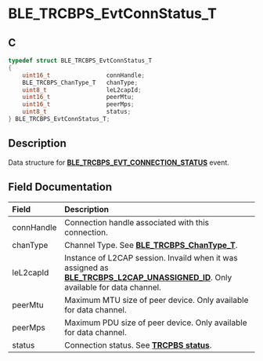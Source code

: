 # BLE_TRCBPS_EvtConnStatus_T

## C

```c
typedef struct BLE_TRCBPS_EvtConnStatus_T
{
    uint16_t                connHandle;
    BLE_TRCBPS_ChanType_T   chanType;
    uint8_t                 leL2capId;
    uint16_t                peerMtu;
    uint16_t                peerMps;
    uint8_t                 status;
} BLE_TRCBPS_EvtConnStatus_T;
```

## Description

Data structure for **[BLE_TRCBPS_EVT_CONNECTION_STATUS](GUID-2462B148-1BB3-4F4B-AF61-4DD6276E83F6.md)** event.


## Field Documentation

|Field|Description|
|:---|:---|
|connHandle|Connection handle associated with this connection.|
|chanType|Channel Type. See **[BLE_TRCBPS_ChanType_T](GUID-50C9DF79-9ADF-485B-A49F-648B8CBC1E44.md)**.|
|leL2capId|Instance of L2CAP session. Invaild when it was assigned as **[BLE_TRCBPS_L2CAP_UNASSIGNED_ID](GUID-B47A9963-CBCC-4C87-8DF5-07DAEE76D939.md)**. Only available for data channel.|
|peerMtu|Maximum MTU size of peer device. Only available for data channel.|
|peerMps|Maximum PDU size of peer device. Only available for data channel.|
|status|Connection status. See **[TRCPBS status](GUID-01E984D8-FAD1-450E-A64C-A00C1C1EC25F.md)**.|
